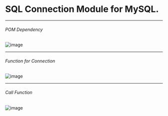 <h1> SQL Connection Module for MySQL.</h1>
<hr>

<h6> POM Dependency </h6>

![image](https://user-images.githubusercontent.com/83877707/173472467-734b83a8-df5d-4597-a3c8-4e8201640e4c.png)
<hr>

<h6> Function for Connection </h6>

![image](https://user-images.githubusercontent.com/83877707/173472582-4c860a93-e51b-4427-ac1f-4f778c219cca.png)
<hr>

<h6> Call Function </h6>

![image](https://user-images.githubusercontent.com/83877707/173472701-9a374deb-66c5-40b5-828d-30e3b1d01201.png)

